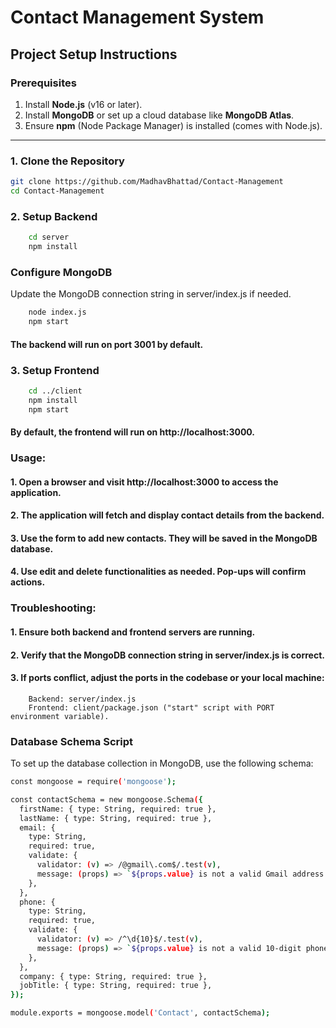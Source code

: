 # Contact Management System

## Project Setup Instructions

### Prerequisites
1. Install **Node.js** (v16 or later).
2. Install **MongoDB** or set up a cloud database like **MongoDB Atlas**.
3. Ensure **npm** (Node Package Manager) is installed (comes with Node.js).

---

### 1. Clone the Repository
```bash
git clone https://github.com/MadhavBhattad/Contact-Management
cd Contact-Management
```

### 2. Setup Backend
```bash
    cd server
    npm install
```
### Configure MongoDB
Update the MongoDB connection string in server/index.js if needed.
```bash
    node index.js
    npm start
```
#### The backend will run on port 3001 by default.

### 3. Setup Frontend
```bash
    cd ../client
    npm install
    npm start
```
#### By default, the frontend will run on http://localhost:3000.

### Usage:
#### 1. Open a browser and visit http://localhost:3000 to access the application.
#### 2. The application will fetch and display contact details from the backend.
#### 3. Use the form to add new contacts. They will be saved in the MongoDB database.
#### 4. Use edit and delete functionalities as needed. Pop-ups will confirm actions.

### Troubleshooting:

#### 1. Ensure both backend and frontend servers are running.
#### 2. Verify that the MongoDB connection string in server/index.js is correct.
#### 3. If ports conflict, adjust the ports in the codebase or your local machine:
        Backend: server/index.js
        Frontend: client/package.json ("start" script with PORT environment variable).

### Database Schema Script
To set up the database collection in MongoDB, use the following schema:
```bash
const mongoose = require('mongoose');

const contactSchema = new mongoose.Schema({
  firstName: { type: String, required: true },
  lastName: { type: String, required: true },
  email: { 
    type: String, 
    required: true, 
    validate: {
      validator: (v) => /@gmail\.com$/.test(v),
      message: (props) => `${props.value} is not a valid Gmail address!`,
    },
  },
  phone: { 
    type: String, 
    required: true, 
    validate: {
      validator: (v) => /^\d{10}$/.test(v),
      message: (props) => `${props.value} is not a valid 10-digit phone number!`,
    },
  },
  company: { type: String, required: true },
  jobTitle: { type: String, required: true },
});

module.exports = mongoose.model('Contact', contactSchema);
```
